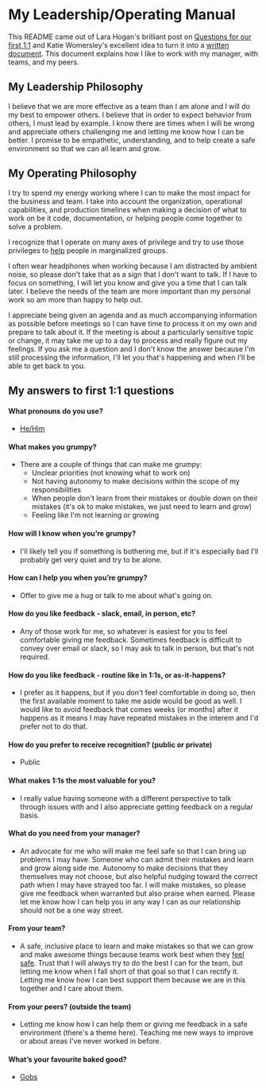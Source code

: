 # My Leadership/Operating Manual

This README came out of Lara Hogan's brilliant post on [Questions for our first 1:1](http://larahogan.me/blog/first-one-on-one-questions/) and Katie Womersley's excellent idea to turn it into a [written document](https://medium.com/@kawomersley/why-and-how-to-share-your-manager-readme-plus-heres-mine-8a4fe188ee1b). This document explains how I like to work with my manager, with teams, and my peers.

## My Leadership Philosophy
I believe that we are more effective as a team than I am alone and I will do my best to empower others.
I believe that in order to expect behavior from others, I must lead by example.
I know there are times when I will be wrong and appreciate others challenging me and letting me know how I can be better.
I promise to be empathetic, understanding, and to help create a safe environment so that we can all learn and grow.

## My Operating Philosophy
I try to spend my energy working where I can to make the most impact for the business and team. I take into account the organization, operational capabilities, and production timelines when making a decision of what to work on be it code, documentation, or helping people come together to solve a problem.

I recognize that I operate on many axes of privilege and try to use those privileges to [help](https://www.teenvogue.com/story/how-to-tell-if-youre-being-a-good-ally) people in marginalized groups.

I often wear headphones when working because I am distracted by ambient noise, so please don't take that as a sign that I don't want to talk. If I have to focus on something, I will let you know and give you a time that I can talk later. I believe the needs of the team are more important than my personal work so am more than happy to help out.

I appreciate being given an agenda and as much accompanying information as possible before meetings so I can have time to process it on my own and prepare to talk about it. If the meeting is about a particularly sensitive topic or change, it may take me up to a day to process and really figure out my feelings. If you ask me a question and I don't know the answer because I'm still processing the information, I'll let you that's happening and when I'll be able to get back to you.

## My answers to first 1:1 questions

#### What pronouns do you use?

- [He/Him](https://pronoun.is/)

#### What makes you grumpy?

- There are a couple of things that can make me grumpy:
  - Unclear priorities (not knowing what to work on)
  - Not having autonomy to make decisions within the scope of my responsibilities
  - When people don't learn from their mistakes or double down on their mistakes (it's ok to make mistakes, we just need to learn and grow)
  - Feeling like I'm not learning or growing

#### How will I know when you’re grumpy?

- I'll likely tell you if something is bothering me, but if it's especially bad I'll probably get very quiet and try to be alone.

#### How can I help you when you’re grumpy?

- Offer to give me a hug or talk to me about what's going on.

#### How do you like feedback - slack, email, in person, etc?

- Any of those work for me, so whatever is easiest for you to feel comfortable giving me feedback. Sometimes feedback is difficult to convey over email or slack, so I may ask to talk in person, but that's not required.

#### How do you like feedback - routine like in 1:1s, or as-it-happens?

- I prefer as it happens, but if you don't feel comfortable in doing so, then the first available moment to take me aside would be good as well. I would like to avoid feedback that comes weeks (or months) after it happens as it means I may have repeated mistakes in the interem and I'd prefer not to do that.

#### How do you prefer to receive recognition? (public or private)

- Public

#### What makes 1:1s the most valuable for you?

- I really value having someone with a different perspective to talk through issues with and I also appreciate getting feedback on a regular basis.

#### What do you need from your manager?

- An advocate for me who will make me feel safe so that I can bring up problems I may have. Someone who can admit their mistakes and learn and grow along side me. Autonomy to make decisions that they themselves may not choose, but also helpful nudging toward the correct path when I may have strayed too far. I will make mistakes, so please give me feedback when warranted but also praise when earned. Please let me know how I can help you in any way I can as our relationship should not be a one way street.

#### From your team?

- A safe, inclusive place to learn and make mistakes so that we can grow and make awesome things because teams work best when they [feel safe](https://rework.withgoogle.com/guides/understanding-team-effectiveness/steps/introduction/). Trust that I will always try to do the best I can for the team, but letting me know when I fall short of that goal so that I can rectify it. Letting me know how I can best support them because we are in this together and I care about them.

#### From your peers? (outside the team)

- Letting me know how I can help them or giving me feedback in a safe environment (there's a theme here). Teaching me new ways to improve or about areas I've never worked in before.

#### What’s your favourite baked good?

- [Gobs](https://www.browneyedbaker.com/gobs-whoopie-pies-recipe/)
